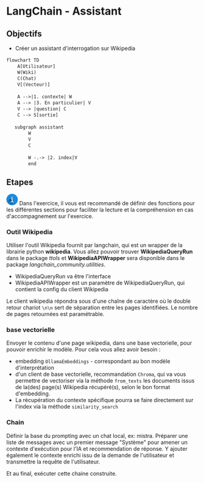 # LangChain - Assistant

## Objectifs

* Créer un assistant d'interrogation sur Wikipedia

```mermaid
flowchart TD
    A[Utilisateur]
    W(Wiki)
    C(Chat)
    V[(Vecteur)]

    A -->|1. contexte| W
    A --> |3. En particulier| V
    V --> |question| C
    C --> S[sortie]
  
   subgraph assistant
        W
        V
        C

        W -.-> |2. index|V
        end
```

## Etapes

![](../img/info.png) Dans l'exercice, il vous est recommandé de définir des fonctions pour les différentes sections pour faciliter la lecture et la compréhension en cas d'accompagnement sur l'exercice.

### Outil Wikipedia

Utiliser l'outil Wikipedia fournit par langchain, qui est un wrapper de la librairie python **wikipedia**.
Vous allez pouvoir trouver **WikipediaQueryRun** dans le package *ttols* et **WikipediaAPIWrapper** sera disponible dans le package *langchain_community.utilities*.

* WikipediaQueryRun va être l'interface
* WikipediaAPIWrapper est un paramètre de WikipediaQueryRun, qui contient la config du client Wikipedia

Le client wikipedia répondra sous d'une chaîne de caractère où le double retour chariot `\n\n` sert de séparation entre les pages identifiées. Le nombre de pages retournées est paramétrable.

### base vectorielle

Envoyer le contenu d'une page wikipedia, dans une base vectorielle, pour pouvoir enrichir le modèle.
Pour cela vous allez avoir besoin :

* embedding `OllamaEmbeddings` - correspondant au bon modèle d'interprétation
* d'un client de base vectorielle, recommandation `Chroma`, qui va vous permettre de vectoriser via la méthode `from_texts` les documents issus de la(des) page(s) Wikipedia récupéré(s), selon le bon format d'embedding.
* La récupération du contexte spécifique pourra se faire directement sur l'index via la méthode `similarity_search`

### Chain

Définir la base du prompting avec un chat local, ex: mistra.
Préparer une liste de messages avec un premier message "Système" pour amener un contexte d'exécution pour l'IA et recommendation de réponse. Y ajouter également le contexte enrichi issu de la demande de l'utilisateur et transmettre la requête de l'utilisateur.

Et au final, exécuter cette chaine construite.
